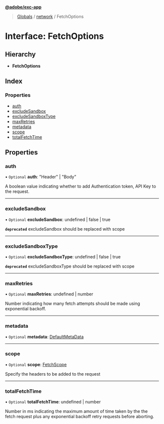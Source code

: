 **[@adobe/exc-app](../README.md)**

> [Globals](../README.md) / [network](../modules/network.md) / FetchOptions

# Interface: FetchOptions

## Hierarchy

* **FetchOptions**

## Index

### Properties

* [auth](network.fetchoptions.md#auth)
* [excludeSandbox](network.fetchoptions.md#excludesandbox)
* [excludeSandboxType](network.fetchoptions.md#excludesandboxtype)
* [maxRetries](network.fetchoptions.md#maxretries)
* [metadata](network.fetchoptions.md#metadata)
* [scope](network.fetchoptions.md#scope)
* [totalFetchTime](network.fetchoptions.md#totalfetchtime)

## Properties

### auth

• `Optional` **auth**: \"Header\" \| \"Body\"

A boolean value indicating whether to add Authentication token, API Key to the request.

___

### excludeSandbox

• `Optional` **excludeSandbox**: undefined \| false \| true

**`deprecated`** excludeSandbox should be replaced with scope

___

### excludeSandboxType

• `Optional` **excludeSandboxType**: undefined \| false \| true

**`deprecated`** excludeSandboxType should be replaced with scope

___

### maxRetries

• `Optional` **maxRetries**: undefined \| number

Number indicating how many fetch attempts should be made using exponential backoff.

___

### metadata

• `Optional` **metadata**: [DefaultMetaData](network.defaultmetadata.md)

___

### scope

• `Optional` **scope**: [FetchScope](../enums/network.fetchscope.md)

Specify the headers to be added to the request

___

### totalFetchTime

• `Optional` **totalFetchTime**: undefined \| number

Number in ms indicating the maximum amount of time taken by the the fetch request plus any
exponential backoff retry requests before aborting.
